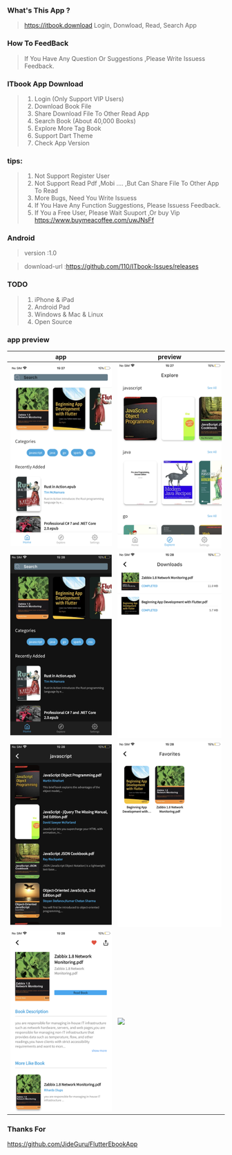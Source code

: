 ### What's This App ?

> https://itbook.download Login, Donwload, Read, Search App 

### How To FeedBack

>If You Have Any Question Or Suggestions ,Please Write Issuess Feedback.

### ITbook App Download 

>1. Login (Only Support VIP Users)
>2. Download Book File
>3. Share Download File To Other Read App
>4. Search Book (About 40,000 Books)
>5. Explore More Tag Book
>6. Support Dart Theme   
>7. Check App Version 

### tips:
>1. Not Support Register User
>2. Not Support Read Pdf ,Mobi ....  ,But Can Share File To Other App To Read
>3. More Bugs, Need You Write Issuess 
>4. If You Have Any Function Suggestions, Please Issuess Feedback.
>5. If You a Free User, Please Wait Suuport ,Or buy Vip https://www.buymeacoffee.com/uwJNsFf


### Android
>version :1.0 <br>

>download-url :https://github.com/110/ITbook-Issues/releases

### TODO

>1. iPhone & iPad
>2. Android Pad 
>3. Windows & Mac & Linux 
>4. Open Source 
 
### app preview
|          app                      |                 preview               |
| --------------------------------- | --------------------------------- |
| <img src="img/0.png" width="300">  |  <img src="img/4.png" width="300">  |
| <img src="img/1.png" width="300">  | <img src="img/5.png" width="300">  |
| <img src="img/2.png" width="300">  | <img src="img/6.png" width="300">  |
| <img src="img/3.png" width="300">  | <img src="ss/1.png" width="300">  |
 
  
 ### Thanks For 
 https://github.com/JideGuru/FlutterEbookApp
